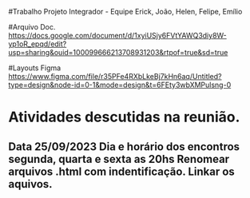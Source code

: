 #Trabalho Projeto Integrador - Equipe Erick, João, Helen, Felipe, Emílio

#Arquivo Doc.
https://docs.google.com/document/d/1xyiUSjy6FVtYAWQ3diy8W-yp1oR_epqd/edit?usp=sharing&ouid=100099666213708931203&rtpof=true&sd=true

#Layouts Figma
https://www.figma.com/file/r35PFe4RXbLkeBj7kHn6aq/Untitled?type=design&node-id=0-1&mode=design&t=6FEty3wbXMPulsng-0
<h1>
Atividades descutidas na reunião.
</h1> 
<h2>
    Data 25/09/2023
    Dia e horário dos encontros segunda, quarta e sexta as 20hs
    Renomear arquivos .html com indentificação.
    Linkar os aquivos.
</h2>

